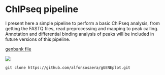 ChIPseq pipeline
================

I present here a simple pipeline to perform a basic ChIPseq analysis, from getting the FASTQ files, read preprocessing and mapping to peak calling. Annotation and differential binding analysis of peaks will be included in future versions of this pipeline.

[genbank file](https://www.ncbi.nlm.nih.gov/nuccore/NC_000017.11?report=genbank&from=42609340&to=42615238)

![](README_files/tub.png)

``` shell
git clone https://github.com/alfonsosaera/gGENEplot.git
```
